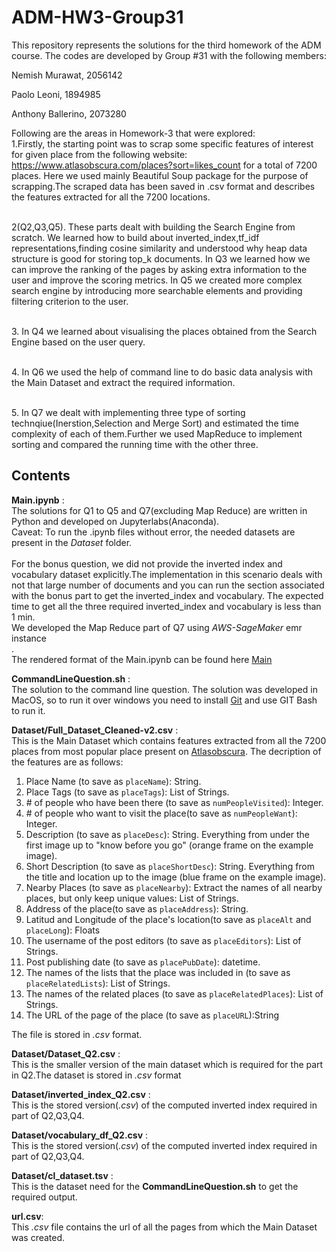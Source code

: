 # ADM-HW3-Group31
This repository represents the solutions for the third homework of the ADM course. The codes are developed by Group #31 with the following members:

Nemish Murawat, 2056142

Paolo Leoni, 1894985

Anthony Ballerino, 2073280

Following are the areas in Homework-3 that were explored:
<br> 1.Firstly, the starting point was to scrap some specific features of interest for given place from the following website: https://www.atlasobscura.com/places?sort=likes_count  for a total of 7200 places. Here we used mainly Beautiful Soup package for the purpose of scrapping.The scraped data has been saved in .csv format and describes the features extracted for all the 7200 locations.<br>

<br> 2(Q2,Q3,Q5). These parts dealt with building the Search Engine from scratch. We learned how to build about inverted_index,tf_idf representations,finding cosine similarity and understood why heap data structure is good for storing top_k documents. In Q3 we learned how we can improve the ranking of the pages by asking extra information to the user and improve the scoring metrics. In Q5 we created more complex search engine by introducing more searchable elements and providing filtering criterion  to the user.<br>

<br>3. In Q4 we learned about visualising the places obtained from the Search Engine based on the user query. <br>

<br>4. In Q6 we used the help of command line to do basic data analysis with the Main Dataset and extract the required information.<br>

<br>5. In Q7 we dealt with implementing three type of sorting technqiue(Inerstion,Selection and Merge Sort) and estimated the time complexity of each of them.Further we used MapReduce to implement sorting and compared the running time with the other three.<br>


## Contents

**Main.ipynb** :<br> The solutions for Q1 to Q5 and Q7(excluding Map Reduce) are written in Python and developed on Jupyterlabs(Anaconda). <br>
Caveat: To run the .ipynb files without error, the needed datasets are present in the *Dataset* folder. <br>
<br> For the bonus question, we did not provide the inverted index and vocabulary dataset explicitly.The implementation in this scenario deals with not that large number of documents and you can run the section associated with the bonus part to get the inverted_index and vocabulary. The expected time to get all the three required inverted_index and vocabulary is less than 1 min.
<br> We developed the Map Reduce part of Q7 using *AWS-SageMaker* emr instance <br>.
<br> The rendered format of the Main.ipynb can be found here [Main](https://nbviewer.org/github/nem-42098/ADM-HW3-Group31/blob/main/Main.ipynb)<br>


**CommandLineQuestion.sh** :<br> The solution to the command line question. The solution was developed in MacOS, so to run it over windows you need to install [Git](https://gitforwindows.org/) and use GIT Bash to run it.

**Dataset/Full_Dataset_Cleaned-v2.csv** : <br> This is the Main Dataset which contains features extracted from all the 7200 places from most popular place present on [Atlasobscura](https://www.atlasobscura.com/places?sort=likes_count). The decription of the features are as follows:

1. Place Name (to save as `placeName`): String.
2. Place Tags (to save as `placeTags`): List of Strings.
3. \# of people who have been there (to save as `numPeopleVisited`): Integer.
4. \# of people who want to visit the place(to save as `numPeopleWant`): Integer.
5. Description (to save as `placeDesc`): String. Everything from under the first image up to "know before you go" (orange frame on the example image).
6. Short Description (to save as `placeShortDesc`): String. Everything from the title and location up to the image (blue frame on the example image).
7. Nearby Places (to save as `placeNearby`): Extract the names of all nearby places, but only keep unique values: List of Strings.
8. Address of the place(to save as `placeAddress`): String.
9. Latitud and Longitude of the place's location(to save as `placeAlt` and `placeLong`): Floats
10. The username of the post editors (to save as `placeEditors`): List of Strings.
11. Post publishing date (to save as `placePubDate`): datetime.
12. The names of the lists that the place was included in (to save as `placeRelatedLists`): List of Strings.
13. The names of the related places (to save as `placeRelatedPlaces`): List of Strings.
14. The URL of the page of the place (to save as `placeURL`):String

The file is stored in *.csv* format.

**Dataset/Dataset_Q2.csv** : <br> This is the smaller version of the main dataset which is required for the part in Q2.The dataset is stored in *.csv* format <br>

**Dataset/inverted_index_Q2.csv** : <br> This is the stored version(*.csv*) of the computed inverted index required in part of Q2,Q3,Q4.<br>

**Dataset/vocabulary_df_Q2.csv** : <br> This is the stored version(*.csv*) of the computed inverted index required in part of Q2,Q3,Q4.<br>

**Dataset/cl_dataset.tsv** : <br> This is the dataset need for the **CommandLineQuestion.sh** to get the required output. <br>

**url.csv**:<br> This *.csv* file contains the url of all the pages from which the Main Dataset was created.




